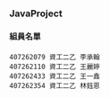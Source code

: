 ### **JavaProject**
#### **組員名單**
```
407262079 資工二乙 李承翰
407262110 資工二乙 王麗婷
407262433 資工二乙 王一鑫
407262354 資工二乙 林鈺恩
```
